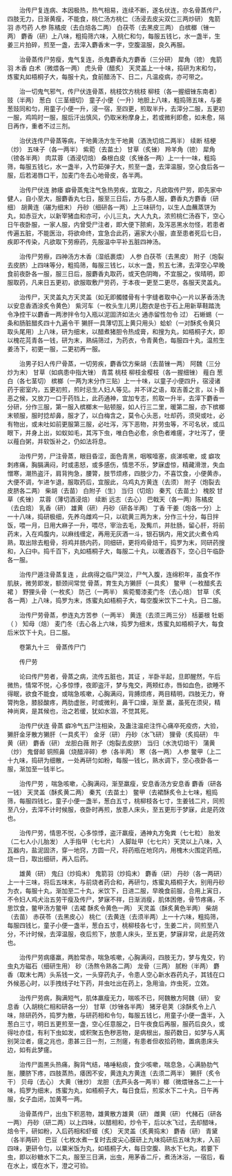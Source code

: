 <!-- { "loadSidebar": true } -->
　　治传尸复连病、本因极热，热气相易，连续不断，遂名伏连，亦名骨蒸传尸，四肢无力，日渐黄瘦，不能食，桃仁汤方桃仁（汤浸去皮尖双仁三两炒研） 鬼箭羽 赤芍药 人参 陈橘皮（去白焙各二两） 白茯苓（去黑皮三两） 白槟榔（锉一两） 麝香（研）上八味，粗捣筛六味，入桃仁和匀，每服五钱匕，水一盏半，生姜三片拍碎，煎至一盏，去滓入麝香末一字，空腹温服，良久再服。

　　治骨蒸传尸劳瘦，鬼气复连，杀鬼麝香丸方麝香（三分研） 犀角（镑） 鬼箭羽 木香 白术（微煨各一两） 虎头骨（醋炙） 天灵盖上一十味，捣研为末和匀，炼蜜丸如梧桐子大，每服十丸，食前醋汤下、日二，凡温疫病，亦可带之。

　　治一切鬼气邪气，传尸伏连骨蒸，桃枝饮方桃枝 柳枝（各一握细锉东南者） 豉（半两） 葱白（三茎细切） 童子小便（一升）地胆上八味，粗捣筛五味，与姜葱豉同和匀，用童子小便一升，浸一宿，至四更，煎取半升，去滓分二服，五更初一服，鸡鸣时一服，服后汗出慎风，仍取米粉摩身上，若或微利即愈，如未愈，隔日再作，重者不过三剂。

　　治伏连传尸骨蒸等病，干地黄汤方生干地黄（酒洗切焙二两半） 续断 桔梗（炒） 五味子（各一两半） 紫菀（去苗土） 甘草（炙锉） 羚羊角（镑） 犀角（镑各半两） 肉苁蓉（酒浸切焙） 桑根白皮（炙锉各一两）上一十一味，粗捣筛，每服五钱匕，水一盏半，入竹茹弹子大，煎至一盏，去滓温服，空心食后各一服，后若渴唇口干，加麦门冬去心地骨皮，各半两。

　　治传尸伏连 肺痿 癖骨蒸鬼注气急热劳疾，宜取之，凡欲取传尸劳，即先家中健人，自小至大，服麝香丸七日，服至三日后，方与患人服，麝香丸方麝香（研细） 胡黄连（碾为细末） 丹砂（细研各一两）上三味研匀，以生人血蘸蒸饼为丸，如赤豆大，以新宰猪血和亦可，小儿三丸，大人九丸，浓煎桃仁汤吞下，空心日午夜卧服，一家人服，内曾受尸注者，即大便下脓痢，及泻恶黑水勿怪，若患者传遍五脏，不能医治，将欲命终，宜急合此药，遍家大小服，直至患者死后七日，疾即不传染，凡欲取下劳瘵药，先服温中平补五脏四神汤。

　　治传尸劳瘵，四神汤方木香（湿纸裹煨） 人参 白茯苓（去黑皮） 附子（炮裂去皮脐）上四味等分，粗捣筛，每服三钱匕，以水一盏，煎五七沸，去滓空心早晚食前夜卧各一服，服三日后，服麝香丸取药，或天色阴晦，不宜服之，俟晴明，即服取药，凡来日五更初，欲服取敷尸劳药，于本夜一更至二更尽，各服天灵盖丸。

　　治传尸，天灵盖丸方天灵盖（如无即髑髅骨有十字缝者取中心一片以茅香汤洗以安息香酒涂炙令黄色） 紫河车（一枚头生儿男儿胞衣是也于石上用新草鞋踏洗令净控干以麝香一两渗拌令匀入瓶以泥固济如法火 通赤留性勿令 过） 石蜥蜴（一条和肠脏醋炙四十九遍令干 獭肝一具薄切瓦上黄只用头）蛤蚧（一对酥炙令黄只取头尾用）上八味，研为细末，以醋煮猪胆令热成膏，和搜为丸，如梧桐子大，即以槐花芫青各一钱，研为末，熟绢筛过，为药衣，令青黄色，每服四十丸，温煎生姜汤下，初更一服，二更初再一服。

　　治男子妇人传尸骨蒸，一切劳疾，麝香饮方柴胡（去苗锉一两） 阿魏（三分炒为末） 甘草（如病患中指大锉） 青蒿 桃枝 柳枝金樱枝（各一握细锉） 薤白 葱白（各七茎切） 槟榔（一两为末分作三贴）上一十味，以童子小便四升，宿浸诸药于密室内，五更初煎，煎时忌生人妇人等见。并不详之语，取吉善之言，以卜善恶之候，又放刀一口于药铛上，此药通神，宜加专志，煎取一升半，去滓下麝香一分研，分作三服，第一服入槟榔末一贴顿服，如人行三二里，暖第二服，亦下槟榔末顿服，服时捻却鼻，服才了，以白梅含之，莫令心头恶，吐却药，须臾或吐，必有物出，或未吐如前更服第三服，必吐泻，泻下恶物，并劳虫等，不可名状，或瓜眼下，并身上出，如蚁如毛，其泻下虫，唯白色必愈，余色者难瘥，才吐泻了，便以薤白粥，并软饭补之，仍如法将息。

　　治传尸劳，尸注骨蒸，眼目昏涩，面色青黑，咽喉噎塞，痰涕咳嗽，或 癖攻刺疼痛，胸膈满闷，时或恚怒，或多感伤，情思不乐，梦寐虚惊，精藏滑泄，失血憎寒，潮热盗汗，肩背拘急，腰膂，肢节烦疼，四肢少力，不喜饮食，小便黄赤，大便不调，乍进乍退，服取药后，宜服此，乌鸡丸方黄连（去须） 附子（炮裂去皮脐各二两） 柴胡（去苗） 白附子（生） 当归（切焙） 秦艽（去苗土） 槐胶 甘草（炙锉） 苁蓉（薄切酒浸焙） 续断 远志（去心） 巴戟天（各一两）陈橘皮（去白焙） 乳香（研） 雄黄（研） 丹砂（研各半两） 丁香 干姜（炮各一分）上一十八味，捣研极细，先养乌雌鸡一只，以硫黄三两为末，分作三十分，每日拌饭，喂一月，日用大麻子一升，喂尽，宰治去毛，及觜爪，并肚肠，留心肝，将前药末，入在鸡腹内，以麻线缠定，再用无灰酒一斗，银石锅内，用文武火煮令鸡熟，取出除去粗骨，将鸡并肠内药，同细研，更将鸡骨焙干，捣罗为末，同研药搜和，入臼中。捣千百下，丸如梧桐子大，每服二十丸，以暖酒吞下，空心日午临卧各一服。

　　治传尸遁注骨蒸复连 ，此病得之临尸哭泣，尸气入腹，连绵积年，虽食不作肌肤，微劳即发，额颈间常觉 骨蒸，育生丸方獭肝（一具炙） 鳖甲（一枚醋炙去裙 ） 野狸头骨（一枚炙） 防己（一两半） 紫菀蜀漆麦门冬（去心焙） 甘草（炙各一两）上八味，捣罗为末，炼蜜丸如梧桐子大，每空腹米饮下二十丸，日二服。

　　治传尸劳骨蒸，参连丸方苦参（一两半） 黄连（去须三两三分） 栝蒌根 牡蛎（ ） 知母（焙） 麦门冬（去心各上六味，捣罗为细末，炼蜜丸如梧桐子大，每食后米饮下十丸，日二服。

　　卷第九十三　骨蒸传尸门

　　传尸劳

　　论曰传尸劳者，骨蒸之病，流传五脏也，其证 ，半卧半起，旦即醒然，午后微热，情常不悦，心多惊悸，夜即盗汗，梦与鬼交，两颊红赤，唇如血色，欲睡不得眠，欲食不能食，或喘急咳嗽，心胸满闷，背膊烦疼，两目精明，四肢无力，脊膂拘急，膝胫酸疼，两肋虚胀，时或微利，鼻干口燥，渐至 羸，虽死在须臾，精神尚爽，是其候也，治之若缓，犹如水涸，不觉其死。

　　治传尸伏连 骨蒸 癖冷气五尸注相染，及蛊注温疟注忤心痛卒死疫疠，大验，獭肝金牙散方獭肝（一具炙干） 金牙（研） 丹砂（水飞研） 狸骨（炙捣研） 牛黄（研） 麝香（研） 龙胆白薇 附子（炮裂去皮脐） 当归（水洗切焙干） 蒲黄（炒） 鬼督邮 铜照鼻（烧醋淬碎）参（各半两） 寒（各一两） 人参 鳖甲（上二十九味，捣研为细散，一处再研匀如粉，每服一钱匕，熟水调下，空心夜卧各一服，渐加至一钱半匕。

　　治传尸劳 ，喘急咳嗽，心胸满闷，渐至羸瘦，安息香汤方安息香 麝香（研各一钱） 天灵盖（酥炙黄二两） 秦艽（去苗土） 鳖甲（去裙酥炙令上七味，粗捣筛，每服四钱匕，童子小便一盏半，葱白五寸，桃柳枝各七寸，生姜钱二片，同煎至八分，去滓不计时候服，夜卧时再煎，放患人床头，至五更形于梦寐，此是药效也。

　　治传尸劳，情思不悦，心多惊悸，盗汗羸瘦，通神丸方兔粪（七七粒） 胎发（二七人小儿胎发） 人手指甲（七七片） 人脚趾甲（七七片）天灵以上八味，入瓦器内，盐泥固济，穿一地窍，方圆一尺，将药瓶在地窍内，用槐木火围定药瓶，烧一日，取出细研，再入后药。

　　雄黄（研） 鬼臼（炒捣末） 鬼箭羽（炒捣末） 麝香（研） 丹砂（各一两研）上一十三味，将后五味末，与前烧者药合和，再研匀，炼蜜丸梧桐子大，别用丹砂为衣，每服十丸，渐加至二十丸，米饮下，日进二服，早晚食前服，合用上寅日，不令妇人鸡犬治五劳干瘦及传尸，梦寐不祥，日渐消瘦，肌体困倦，骨节疼痛，不思饮食，鳖甲汤方鳖甲（去裙 酥炙令黄色一两） 天灵盖（酥炙黄色半两） 柴胡（去苗） 赤茯苓（去黑皮心） 桃仁（去黄连（去须半两）上一十六味，粗捣筛，每服四钱匕，童子小便一盏半，葱白五寸，桃柳枝各七寸，生姜二片，同煎至八分，不计时候，去滓温服，夜后煎下，放患人床头，至五更，梦寐非常，此是药效也。

　　治传尸劳病痿羸，两脸常赤，喘急咳嗽，心胸满闷，四肢无力，梦与鬼交，钓虫丸方磁石（细研生用） 砂（汤熬令熟各二两） 龙骨（三两） 腻粉（半两） 麝香（取末七两）头系钱一文，一头穿药丸子，令患人空心新水吞药丸子，其钱在口外候恶心时，以手拽线子吐下药，并虫吐出在药上，急用油，炸虫死，立效。

　　治传尸劳病，胸满短气，肌体羸瘦无力，喘咳不已，阿魏散方阿魏（研） 安息香（入胡桃仁相和研各一分） 甘草（炒锉各半两） 猪牙皂荚（涂酥炙令上八味，除研药外，捣罗为散，与研药相和令匀，每服五钱匕，用童子小便一盏半，入葱白三寸，明日五更煎至一盏，空心任意服之，日午夜食后再服，服药后良久，或得吐亦佳，有利下虫如发，或积聚五色秽恶物，是病根出，服药数日，如梦与人离别哭泣者，瘥之兆也，患甚三日一剂，三剂瘥，有患者但收拾药物，置病患床头边，如有此梦瘥。

　　治传尸面黑头热痛，胸背气结，咯唾粘痰，食少咳嗽，喘息急，心满胁肋气胀，腰脐下疼，四肢蒸热，痿困不安，黄连丸方黄连（去须二两半） 獭肝（炙令干） 贝母（去心） 大黄（锉炒） 龙胆（去芦头各一两半）榔（微煨锉各二上一十味，捣罗为细末，炼蜜为丸，如梧桐子大，每日食后，煎浆水下二十丸，日午再服，女子血闭，加黄芩一两。

　　治骨蒸传尸，出虫下积恶物，雄黄散方雄黄（研） 雌黄（研） 代赭石（研各一两） 丹砂（研二两）以上四味，以醋相和，炒令干，后以水飞过，去却醋味，焙令干，研如粉，入后药相和虾蟆（炙） 天灵盖（炙黄捣末） 麝香（研） 青黛（各半两研） 巴豆（七枚水煮一复时去皮尖心膜研上九味捣研后五味为末，入前四味，更研令匀，以粟米饭为丸，如梧桐子大，每日空腹、熟水下七丸，若要下虫，即以砂糖水下二丸，服至三日满，出虫，用茅香二斤，煮汤沐浴，一宿后，看在水上，或在水下，澄之可验。

